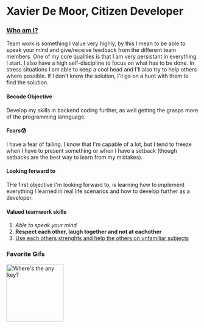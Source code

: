 <h1>Xavier De Moor, Citizen Developer</h1> 

<h3><u>Who am I?</u></h3>

Team work is something I value very highly, by this I mean to be able to speak your mind and give/receive feedback from the different team members. 
One of my core qualities is that I am very persistant in everything I start. I also have a high self-discipline to focus on what has to be done.
In stress situations I am able to keep a cool head and I'll also try to help others where possible. If I don't know the solution, I'll go on a hunt with them to find the solution.

#### Becode Objective
Develop my skills in backend coding further, as well getting the grasps more of the programming lannguage.

#### Fears😰
I have a fear of failing. I know that I'm capable of a lot, but I tend to freeze when I have to present something or when I have a setback (though setbacks are the best way to learn from my mistakes).

#### Looking forward to
THe first objective I'm looking forward to, is learning how to implement everything I learned in real life scenarios and how to develop further as a developer.

#### Valued teamwork skills
1. <em>Able to speak your mind</em>
2. <b>Respect each other, laugh together and not at eachother</b>
3. <u>Use each others strenghts and help the others on unfamiliar subjects</u>

### Favorite Gifs
<p>
<img src="https://media.giphy.com/media/citBl9yPwnUOs/giphy.gif" alt="Where's the any key?" width="150" height="150">
</p>
